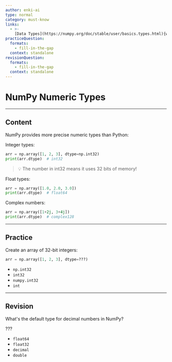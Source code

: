 ```yaml
---
author: enki-ai
type: normal
category: must-know
links:
  - >-
    [Data Types](https://numpy.org/doc/stable/user/basics.types.html){website}
practiceQuestion:
  formats:
    - fill-in-the-gap
  context: standalone
revisionQuestion:
  formats:
    - fill-in-the-gap
  context: standalone
---
```


# NumPy Numeric Types

---

## Content

NumPy provides more precise numeric types than Python:

Integer types:

```python
arr = np.array([1, 2, 3], dtype=np.int32)
print(arr.dtype)  # int32
```

> 💡 The number in int32 means it uses 32 bits of memory!

Float types:

```python
arr = np.array([1.0, 2.0, 3.0])
print(arr.dtype)  # float64
```

Complex numbers:

```python
arr = np.array([1+2j, 3+4j])
print(arr.dtype)  # complex128
```

---

## Practice

Create an array of 32-bit integers:

```python
arr = np.array([1, 2, 3], dtype=???)
```

- `np.int32`
- `int32`
- `numpy.int32`
- `int`

---

## Revision

What's the default type for decimal numbers in NumPy?

???

- `float64`
- `float32`
- `decimal`
- `double`
